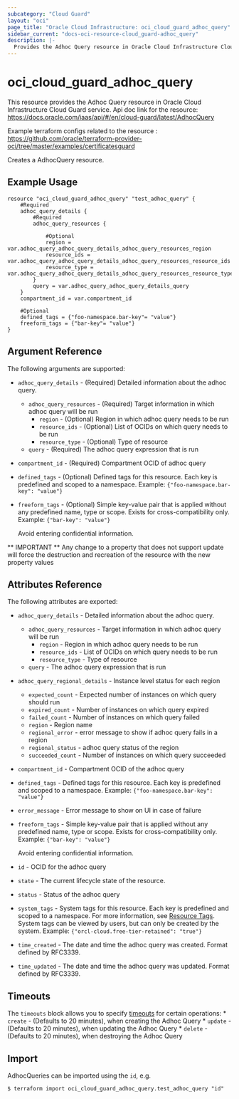 ```yaml
---
subcategory: "Cloud Guard"
layout: "oci"
page_title: "Oracle Cloud Infrastructure: oci_cloud_guard_adhoc_query"
sidebar_current: "docs-oci-resource-cloud_guard-adhoc_query"
description: |-
  Provides the Adhoc Query resource in Oracle Cloud Infrastructure Cloud Guard service
---
```


# oci_cloud_guard_adhoc_query
This resource provides the Adhoc Query resource in Oracle Cloud Infrastructure Cloud Guard service.
Api doc link for the resource: https://docs.oracle.com/iaas/api/#/en/cloud-guard/latest/AdhocQuery

Example terraform configs related to the resource : https://github.com/oracle/terraform-provider-oci/tree/master/examples/certificatesguard

Creates a AdhocQuery resource.


## Example Usage

```hcl
resource "oci_cloud_guard_adhoc_query" "test_adhoc_query" {
	#Required
	adhoc_query_details {
		#Required
		adhoc_query_resources {

			#Optional
			region = var.adhoc_query_adhoc_query_details_adhoc_query_resources_region
			resource_ids = var.adhoc_query_adhoc_query_details_adhoc_query_resources_resource_ids
			resource_type = var.adhoc_query_adhoc_query_details_adhoc_query_resources_resource_type
		}
		query = var.adhoc_query_adhoc_query_details_query
	}
	compartment_id = var.compartment_id

	#Optional
	defined_tags = {"foo-namespace.bar-key"= "value"}
	freeform_tags = {"bar-key"= "value"}
}
```

## Argument Reference

The following arguments are supported:

* `adhoc_query_details` - (Required) Detailed information about the adhoc query.
	* `adhoc_query_resources` - (Required) Target information in which adhoc query will be run
		* `region` - (Optional) Region in which adhoc query needs to be run
		* `resource_ids` - (Optional) List of OCIDs on which query needs to be run
		* `resource_type` - (Optional) Type of resource
	* `query` - (Required) The adhoc query expression that is run
* `compartment_id` - (Required) Compartment OCID of adhoc query
* `defined_tags` - (Optional) Defined tags for this resource. Each key is predefined and scoped to a namespace. Example: `{"foo-namespace.bar-key": "value"}` 
* `freeform_tags` - (Optional) Simple key-value pair that is applied without any predefined name, type or scope. Exists for cross-compatibility only. Example: `{"bar-key": "value"}`

	Avoid entering confidential information. 


** IMPORTANT **
Any change to a property that does not support update will force the destruction and recreation of the resource with the new property values

## Attributes Reference

The following attributes are exported:

* `adhoc_query_details` - Detailed information about the adhoc query.
	* `adhoc_query_resources` - Target information in which adhoc query will be run
		* `region` - Region in which adhoc query needs to be run
		* `resource_ids` - List of OCIDs on which query needs to be run
		* `resource_type` - Type of resource
	* `query` - The adhoc query expression that is run
* `adhoc_query_regional_details` - Instance level status for each region
	* `expected_count` - Expected number of instances on which query should run
	* `expired_count` - Number of instances on which query expired
	* `failed_count` - Number of instances on which query failed
	* `region` - Region name
	* `regional_error` - error message to show if adhoc query fails in a region
	* `regional_status` - adhoc query status of the region
	* `succeeded_count` - Number of instances on which query succeeded
* `compartment_id` - Compartment OCID of the adhoc query
* `defined_tags` - Defined tags for this resource. Each key is predefined and scoped to a namespace. Example: `{"foo-namespace.bar-key": "value"}` 
* `error_message` - Error message to show on UI in case of failure
* `freeform_tags` - Simple key-value pair that is applied without any predefined name, type or scope. Exists for cross-compatibility only. Example: `{"bar-key": "value"}`

	Avoid entering confidential information. 
* `id` - OCID for the adhoc query
* `state` - The current lifecycle state of the resource.
* `status` - Status of the adhoc query
* `system_tags` - System tags for this resource. Each key is predefined and scoped to a namespace. For more information, see [Resource Tags](https://docs.cloud.oracle.com/iaas/Content/General/Concepts/resourcetags.htm). System tags can be viewed by users, but can only be created by the system.  Example: `{"orcl-cloud.free-tier-retained": "true"}` 
* `time_created` - The date and time the adhoc query was created. Format defined by RFC3339.
* `time_updated` - The date and time the adhoc query was updated. Format defined by RFC3339.

## Timeouts

The `timeouts` block allows you to specify [timeouts](https://registry.terraform.io/providers/oracle/oci/latest/docs/guides/changing_timeouts) for certain operations:
	* `create` - (Defaults to 20 minutes), when creating the Adhoc Query
	* `update` - (Defaults to 20 minutes), when updating the Adhoc Query
	* `delete` - (Defaults to 20 minutes), when destroying the Adhoc Query


## Import

AdhocQueries can be imported using the `id`, e.g.

```
$ terraform import oci_cloud_guard_adhoc_query.test_adhoc_query "id"
```

